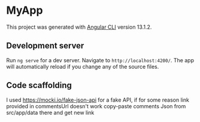 # MyApp

This project was generated with [Angular CLI](https://github.com/angular/angular-cli) version 13.1.2.

## Development server

Run `ng serve` for a dev server. Navigate to `http://localhost:4200/`. The app will automatically reload if you change any of the source files.

## Code scaffolding

I used https://mocki.io/fake-json-api for a fake API, if for some reason link provided in commentsUrl doesn't work
copy-paste comments Json from src/app/data there and get new link

